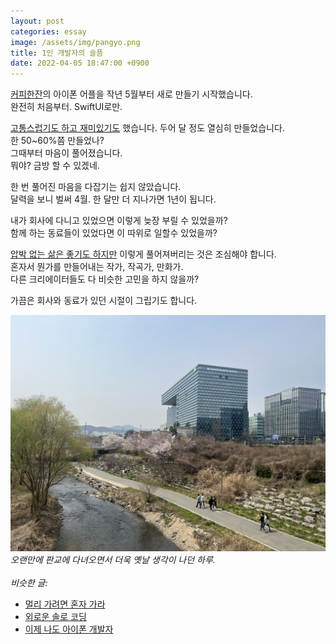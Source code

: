 ```yaml
---
layout: post
categories: essay
image: /assets/img/pangyo.png
title: 1인 개발자의 슬픔
date: 2022-04-05 18:47:00 +0900
---
```


[커피한잔](https://withcoffee.app/?utm_source=jehopage&utm_medium=blog&utm_campaign=v3)의 아이폰 어플을 작년 5월부터 새로 만들기 시작했습니다.  
완전히 처음부터. SwiftUI로만.

[고통스럽기도 하고 재미있기도](/essay/2021/09/05/코딩은-어렵다.html) 했습니다. 두어 달 정도 열심히 만들었습니다.  
한 50~60%쯤 만들었나?  
그때부터 마음이 풀어졌습니다.  
뭐야? 금방 할 수 있겠네.  

한 번 풀어진 마음을 다잡기는 쉽지 않았습니다.  
달력을 보니 벌써 4월. 한 달만 더 지나가면 1년이 됩니다.

내가 회사에 다니고 있었으면 이렇게 늦장 부릴 수 있었을까?  
함께 하는 동료들이 있었다면 이 따위로 일할수 있었을까?

[압박 없는 삶은 좋기도 하지만](/essay/2021/10/21/일정을-잘-산정하지-못하는-개발자.html) 이렇게 풀어져버리는 것은 조심해야 합니다.  
혼자서 뭔가를 만들어내는 작가, 작곡가, 만화가.  
다른 크리에이터들도 다 비슷한 고민을 하지 않을까?

가끔은 회사와 동료가 있던 시절이 그립기도 합니다.

![](/assets/img/pangyo.png)  
*오랜만에 판교에 다녀오면서 더욱 옛날 생각이 나던 하루.*
<br>
<br>
*비슷한 글:*
* [멀리 가려면 혼자 가라](/essay/2019/07/26/멀리-가려면-혼자-가라.html)
* [외로운 솔로 코딩](/essay/2022/02/24/solo-coding.html)
* [이제 나도 아이폰 개발자](/essay/2022/06/13/ios-developer-too.html)